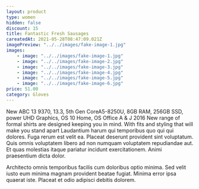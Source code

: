 ```yaml
---
layout: product
type: women
hidden: false
discount: 15
title: Fantastic Fresh Sausages
careatedAt: 2021-05-28T08:47:09.021Z
imagePreview: "../../images/fake-image-1.jpg"
images:
    - image: "../../images/fake-image-1.jpg"
    - image: "../../images/fake-image-2.jpg"
    - image: "../../images/fake-image-3.jpg"
    - image: "../../images/fake-image-4.jpg"
    - image: "../../images/fake-image-5.jpg"
    - image: "../../images/fake-image-6.jpg"
price: 51.00
category: Gloves
---
```

New ABC 13 9370, 13.3, 5th Gen CoreA5-8250U, 8GB RAM, 256GB SSD, power UHD Graphics, OS 10 Home, OS Office A & J 2016
New range of formal shirts are designed keeping you in mind. With fits and styling that will make you stand apart
Laudantium harum qui temporibus quo qui qui dolores. Fuga rerum est velit ea. Placeat deserunt provident sint voluptatum. Quis omnis voluptatem libero ad non numquam voluptatem repudiandae aut. Et quas molestias itaque pariatur incidunt exercitationem. Animi praesentium dicta dolor.
 Architecto omnis temporibus facilis cum doloribus optio minima. Sed velit iusto eum minima magnam provident beatae fugiat. Minima error ipsa quaerat iste. Placeat et odio adipisci debitis dolorem.
